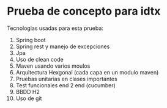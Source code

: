 #   Prueba de concepto para idtx


Tecnologias usadas para esta prueba:

1. Spring boot
2. Spring rest y manejo de excepciones
3. Jpa
4. Uso de clean code
5. Maven usando varios moulos
6. Arquitectura Hexgonal (cada capa en un modulo maven)
7. Pruebas unitarias en clases importantes
8. Test funcionales end 2 end (cucumber)
9. BBDD H2 
10. Uso de git